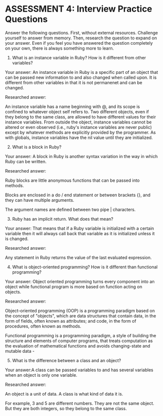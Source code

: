 # ASSESSMENT 4: Interview Practice Questions

Answer the following questions. First, without external resources. Challenge yourself to answer from memory. Then, research the question to expand on your answer. Even if you feel you have answered the question completely on your own, there is always something more to learn.  

1. What is an instance variable in Ruby? How is it different from other variables?

  Your answer: An instance variable in Ruby is a specific part of an object that can be passed new information to and also changed when called upon. It is different from other variables in that it is not permanenet and can be changed. 

  Researched answer:
  
  An instance variable has a name beginning with @, and its scope is confined to whatever object self refers to. Two different objects, even if they belong to the same class, are allowed to have different values for their instance variables. From outside the object, instance variables cannot be altered or even observed (i.e., ruby's instance variables are never public) except by whatever methods are explicitly provided by the programmer. As with globals, instance variables have the nil value until they are initialized.
  


2. What is a block in Ruby?

  Your answer: A block in Ruby is another syntax variation in the way in which Ruby can be written. 

  Researched answer:
  
  Ruby blocks are little anonymous functions that can be passed into methods.

  Blocks are enclosed in a do / end statement or between brackets {}, and they can have multiple arguments.

  The argument names are defined between two pipe | characters.



3. Ruby has an implicit return. What does that mean?

  Your answer: That means that if a Ruby variable is initialized with a certain variable then it will always call back that variable as it is initialized unless it is changed. 

  Researched answer:

  Any statement in Ruby returns the value of the last evaluated expression. 


4. What is object-oriented programming? How is it different than functional programming?

  Your answer: Object oriented programming turns every component into an object while functional program is more based on function acting on objects. 

  Researched answer:
  
  Object-oriented programming (OOP) is a programming paradigm based on the concept of "objects", which are data structures that contain data, in the form of fields, often known as attributes; and code, in the form of procedures, often known as methods.
  
  Functional programming is a programming paradigm, a style of building the structure and elements of computer programs, that treats computation as the evaluation of mathematical functions and avoids changing-state and mutable data -
  

5. What is the difference between a class and an object?

  Your answer:A class can be passed variables to and has several variables when an object is only one variable. 

  Researched answer:
  
  An object is a unit of data. A class is what kind of data it is.

  For example, 3 and 5 are different numbers. They are not the same object. But they are both integers, so they belong to the same class. 
